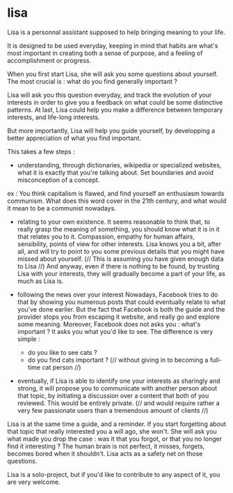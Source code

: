 # lisa

Lisa is a personnal assistant supposed to help bringing meaning to your life.

It is designed to be used everyday, keeping in mind that habits are what's most important in creating both a sense of purpose, and a feeling of accomplishment or progress.

When you first start Lisa, she will ask you some questions about yourself. The most crucial is : what do you find generally important ?

Lisa will ask you this question everyday, and track the evolution of your interests in order to give you a feedback on what could be some distinctive patterns. At last, Lisa could help you make a difference between temporary interests, and life-long interests.

But more importantly, Lisa will help you guide yourself, by developping a better appreciation of what you find important. 

This takes a few steps :

- understanding, through dictionaries, wikipedia or specialized websites, what it is exactly that you're talking about. Set boundaries and avoid misconception of a concept.

ex : You think capitalism is flawed, and find yourself an enthusiasm towards communism. What does this word cover in the 21th century, and what would it mean to be a communist nowadays.

- relating to your own existence.
  It seems reasonable to think that, to really grasp the meaning of something, you should know what it is in it that relates you to it. Compassion, empathy for human affairs, sensibility, points of view for other interests. 
  Lisa knows you a bit, after all, and will try to point to you
  some previous details that you might have missed about yourself. (// This is assuming you have given enough data to Lisa //)
  And anyway, even if there is nothing to be found, by trusting Lisa with your interests, they will gradually become a part of your life, as much as Lisa is.

- following the news over your interest
  Nowadays, Facebook tries to do that by showing you numerous posts that could eventually relate to what you've done earlier. But the fact that Facebook is both the guide and the provider stops you from escaping it website, and really go and explore some meaning. Moreover, Facebook does not asks you : what's important ? It asks you what you'd like to see. The difference is very simple : 
  - do you like to see cats ?
  - do you find cats important ? (// without giving in to becoming a full-time cat person //)

- eventually, if Lisa is able to identify one your interests as sharingly and strong, it will propose you to communicate with another person about that topic, by initiating a discussion over a content that both of you reviewed. This would be entirely private. (// and would require rather a very few passionate users than a tremendous amount of clients //)

Lisa is at the same time a guide, and a reminder. If you start forgetting about that topic that really interested you a will ago, she won't. She will ask you what made you drop the case : was it that you forgot, or that you no longer find it interesting ? The human brain is not perfect, it misses, forgets, becomes bored when it shouldn't. Lisa acts as a safety net on those questions.

Lisa is a solo-project, but if you'd like to contribute to any aspect of it, you are very welcome.